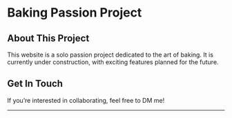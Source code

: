 # Baking Passion Project

## About This Project
This website is a solo passion project dedicated to the art of baking. It is currently under construction, with exciting features planned for the future.

## Get In Touch
If you’re interested in collaborating, feel free to DM me!

---
